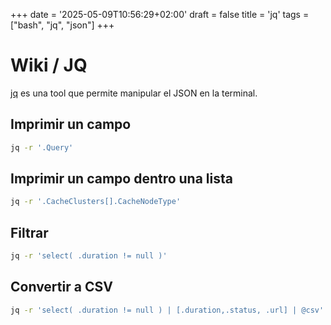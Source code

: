 +++
date = '2025-05-09T10:56:29+02:00'
draft = false
title = 'jq'
tags = ["bash", "jq", "json"]
+++

# Wiki / JQ

[jq](https://jqlang.org) es una tool que permite manipular el JSON en la terminal.

## Imprimir un campo

```bash
jq -r '.Query'
```

## Imprimir un campo dentro una lista

```bash
jq -r '.CacheClusters[].CacheNodeType'
```

## Filtrar

```bash
jq -r 'select( .duration != null )'
```

## Convertir a CSV

```bash
jq -r 'select( .duration != null ) | [.duration,.status, .url] | @csv' > log.csv
```
